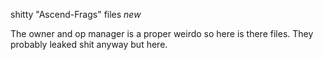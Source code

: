shitty "Ascend-Frags" files *new*

The owner and op manager is a proper weirdo so here is there files. They probably leaked shit anyway but here.

